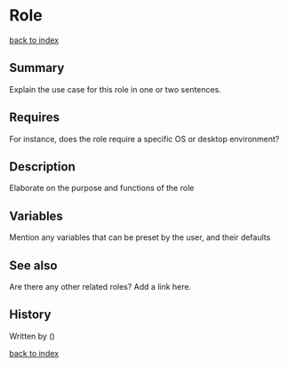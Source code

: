 # Role <name>
[back to index](../index.md#Roles)

## Summary
Explain the use case for this role in one or two sentences. 

## Requires
For instance, does the role require a specific OS or desktop environment?

## Description
Elaborate on the purpose and functions of the role

## Variables
Mention any variables that can be preset by the user, and their defaults

## See also
Are there any other related roles? Add a link here.

## History
<year> Written by <author> (<organization>)

[back to index](../index.md#Roles)
